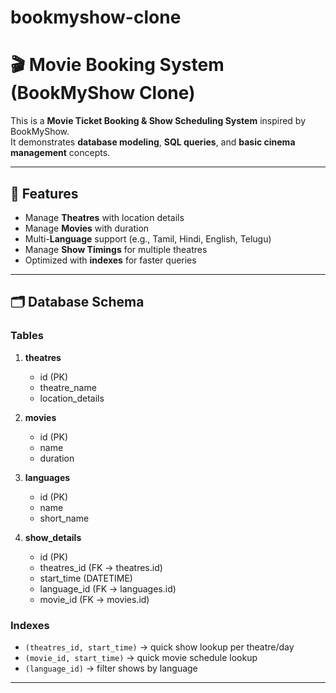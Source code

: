# bookmyshow-clone

# 🎬 Movie Booking System (BookMyShow Clone)

This is a **Movie Ticket Booking & Show Scheduling System** inspired by BookMyShow.  
It demonstrates **database modeling**, **SQL queries**, and **basic cinema management** concepts.  

---

## 📌 Features
- Manage **Theatres** with location details  
- Manage **Movies** with duration  
- Multi-**Language** support (e.g., Tamil, Hindi, English, Telugu)  
- Manage **Show Timings** for multiple theatres  
- Optimized with **indexes** for faster queries  

---

## 🗂 Database Schema

### Tables
1. **theatres**
   - id (PK)  
   - theatre_name  
   - location_details  

2. **movies**
   - id (PK)  
   - name  
   - duration  

3. **languages**
   - id (PK)  
   - name  
   - short_name  

4. **show_details**
   - id (PK)  
   - theatres_id (FK → theatres.id)  
   - start_time (DATETIME)  
   - language_id (FK → languages.id)  
   - movie_id (FK → movies.id)  

### Indexes
- `(theatres_id, start_time)` → quick show lookup per theatre/day  
- `(movie_id, start_time)` → quick movie schedule lookup  
- `(language_id)` → filter shows by language  

---
